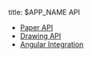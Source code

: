 title: $APP_NAME API

* [Paper API](/api/paper)
* [Drawing API](/api/drawing)
* [Angular Integration](/api/angular)
